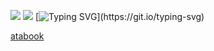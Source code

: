 ![](https://komarev.com/ghpvc/?username=your-github-username&style=plastic-square&label=VISITORS&color=yellowgreen)
![](https://i.postimg.cc/PqhjrLr4/Untitled653-20250420135652.png) 
[![Typing SVG](https://readme-typing-svg.demolab.com?font=Winky+Rough&weight=500&duration=3000&pause=1000&color=626C1F&center=true&random=true&width=425&lines=Where+has+the+time+gone%3F+;Why+isn't+anything+working%3F+;What+happened+to+the+machine%3F+;If+only+you+weren't+broken.)](https://git.io/typing-svg)

[atabook](https://anomaly0010.atabook.org/) 
